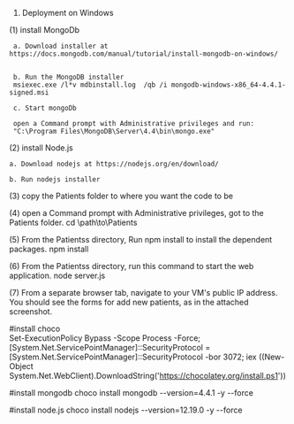 1. Deployment on Windows
 
 (1) install MongoDb
     
	 a. Download installer at https://docs.mongodb.com/manual/tutorial/install-mongodb-on-windows/
	 
	 
	 b. Run the MongoDB installer
	 msiexec.exe /l*v mdbinstall.log  /qb /i mongodb-windows-x86_64-4.4.1-signed.msi
	 
	 c. Start mongoDb
	 
	 open a Command prompt with Administrative privileges and run:
	 "C:\Program Files\MongoDB\Server\4.4\bin\mongo.exe"
	 
(2) install Node.js

    a. Download nodejs at https://nodejs.org/en/download/
	
	b. Run nodejs installer
	
(3) copy the Patients folder to where you want the code to be

(4) open a Command prompt with Administrative privileges, got to the Patients folder.
    cd \path\to\Patients
	
(5) From the Patientss directory, Run npm install to install the dependent packages.
    npm install
	
(6) From the Patientss directory, run this command to start the web application.
    node server.js
	
(7) From a separate browser tab, navigate to your VM's public IP address.
    You should see the forms for add new patients, as in the attached screenshot.
	
#install choco	
Set-ExecutionPolicy Bypass -Scope Process -Force; [System.Net.ServicePointManager]::SecurityProtocol = [System.Net.ServicePointManager]::SecurityProtocol -bor 3072; iex ((New-Object System.Net.WebClient).DownloadString('https://chocolatey.org/install.ps1'))

#install mongodb
choco install mongodb --version=4.4.1 -y --force

#install node.js
choco install nodejs --version=12.19.0 -y --force
